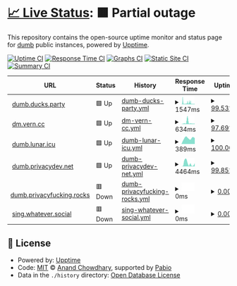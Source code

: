 # [📈 Live Status](https://rramiachraf.github.io/dumb-instances): <!--live status--> **🟧 Partial outage**

This repository contains the open-source uptime monitor and status page for [dumb](https://github.com/rramiachraf/dumb) public instances, powered by [Upptime](https://github.com/upptime/upptime).

[![Uptime CI](https://github.com/rramiachraf/dumb-instances/workflows/Uptime%20CI/badge.svg)](https://github.com/rramiachraf/dumb-instances/actions?query=workflow%3A%22Uptime+CI%22)
[![Response Time CI](https://github.com/rramiachraf/dumb-instances/workflows/Response%20Time%20CI/badge.svg)](https://github.com/rramiachraf/dumb-instances/actions?query=workflow%3A%22Response+Time+CI%22)
[![Graphs CI](https://github.com/rramiachraf/dumb-instances/workflows/Graphs%20CI/badge.svg)](https://github.com/rramiachraf/dumb-instances/actions?query=workflow%3A%22Graphs+CI%22)
[![Static Site CI](https://github.com/rramiachraf/dumb-instances/workflows/Static%20Site%20CI/badge.svg)](https://github.com/rramiachraf/dumb-instances/actions?query=workflow%3A%22Static+Site+CI%22)
[![Summary CI](https://github.com/rramiachraf/dumb-instances/workflows/Summary%20CI/badge.svg)](https://github.com/rramiachraf/dumb-instances/actions?query=workflow%3A%22Summary+CI%22)

<!--start: status pages-->
<!-- This summary is generated by Upptime (https://github.com/upptime/upptime) -->
<!-- Do not edit this manually, your changes will be overwritten -->
<!-- prettier-ignore -->
| URL | Status | History | Response Time | Uptime |
| --- | ------ | ------- | ------------- | ------ |
| <img alt="" src="https://icons.duckduckgo.com/ip3/dumb.ducks.party.ico" height="13"> [dumb.ducks.party](https://dumb.ducks.party) | 🟩 Up | [dumb-ducks-party.yml](https://github.com/rramiachraf/dumb-instances/commits/HEAD/history/dumb-ducks-party.yml) | <details><summary><img alt="Response time graph" src="./graphs/dumb-ducks-party/response-time-week.png" height="20"> 1547ms</summary><br><a href="https://rramiachraf.github.io/dumb-instances/history/dumb-ducks-party"><img alt="Response time 751" src="https://img.shields.io/endpoint?url=https%3A%2F%2Fraw.githubusercontent.com%2Frramiachraf%2Fdumb-instances%2FHEAD%2Fapi%2Fdumb-ducks-party%2Fresponse-time.json"></a><br><a href="https://rramiachraf.github.io/dumb-instances/history/dumb-ducks-party"><img alt="24-hour response time 526" src="https://img.shields.io/endpoint?url=https%3A%2F%2Fraw.githubusercontent.com%2Frramiachraf%2Fdumb-instances%2FHEAD%2Fapi%2Fdumb-ducks-party%2Fresponse-time-day.json"></a><br><a href="https://rramiachraf.github.io/dumb-instances/history/dumb-ducks-party"><img alt="7-day response time 1547" src="https://img.shields.io/endpoint?url=https%3A%2F%2Fraw.githubusercontent.com%2Frramiachraf%2Fdumb-instances%2FHEAD%2Fapi%2Fdumb-ducks-party%2Fresponse-time-week.json"></a><br><a href="https://rramiachraf.github.io/dumb-instances/history/dumb-ducks-party"><img alt="30-day response time 1044" src="https://img.shields.io/endpoint?url=https%3A%2F%2Fraw.githubusercontent.com%2Frramiachraf%2Fdumb-instances%2FHEAD%2Fapi%2Fdumb-ducks-party%2Fresponse-time-month.json"></a><br><a href="https://rramiachraf.github.io/dumb-instances/history/dumb-ducks-party"><img alt="1-year response time 751" src="https://img.shields.io/endpoint?url=https%3A%2F%2Fraw.githubusercontent.com%2Frramiachraf%2Fdumb-instances%2FHEAD%2Fapi%2Fdumb-ducks-party%2Fresponse-time-year.json"></a></details> | <details><summary><a href="https://rramiachraf.github.io/dumb-instances/history/dumb-ducks-party">99.53%</a></summary><a href="https://rramiachraf.github.io/dumb-instances/history/dumb-ducks-party"><img alt="All-time uptime 98.99%" src="https://img.shields.io/endpoint?url=https%3A%2F%2Fraw.githubusercontent.com%2Frramiachraf%2Fdumb-instances%2FHEAD%2Fapi%2Fdumb-ducks-party%2Fuptime.json"></a><br><a href="https://rramiachraf.github.io/dumb-instances/history/dumb-ducks-party"><img alt="24-hour uptime 98.70%" src="https://img.shields.io/endpoint?url=https%3A%2F%2Fraw.githubusercontent.com%2Frramiachraf%2Fdumb-instances%2FHEAD%2Fapi%2Fdumb-ducks-party%2Fuptime-day.json"></a><br><a href="https://rramiachraf.github.io/dumb-instances/history/dumb-ducks-party"><img alt="7-day uptime 99.53%" src="https://img.shields.io/endpoint?url=https%3A%2F%2Fraw.githubusercontent.com%2Frramiachraf%2Fdumb-instances%2FHEAD%2Fapi%2Fdumb-ducks-party%2Fuptime-week.json"></a><br><a href="https://rramiachraf.github.io/dumb-instances/history/dumb-ducks-party"><img alt="30-day uptime 99.64%" src="https://img.shields.io/endpoint?url=https%3A%2F%2Fraw.githubusercontent.com%2Frramiachraf%2Fdumb-instances%2FHEAD%2Fapi%2Fdumb-ducks-party%2Fuptime-month.json"></a><br><a href="https://rramiachraf.github.io/dumb-instances/history/dumb-ducks-party"><img alt="1-year uptime 98.99%" src="https://img.shields.io/endpoint?url=https%3A%2F%2Fraw.githubusercontent.com%2Frramiachraf%2Fdumb-instances%2FHEAD%2Fapi%2Fdumb-ducks-party%2Fuptime-year.json"></a></details>
| <img alt="" src="https://icons.duckduckgo.com/ip3/dm.vern.cc.ico" height="13"> [dm.vern.cc](https://dm.vern.cc) | 🟩 Up | [dm-vern-cc.yml](https://github.com/rramiachraf/dumb-instances/commits/HEAD/history/dm-vern-cc.yml) | <details><summary><img alt="Response time graph" src="./graphs/dm-vern-cc/response-time-week.png" height="20"> 634ms</summary><br><a href="https://rramiachraf.github.io/dumb-instances/history/dm-vern-cc"><img alt="Response time 944" src="https://img.shields.io/endpoint?url=https%3A%2F%2Fraw.githubusercontent.com%2Frramiachraf%2Fdumb-instances%2FHEAD%2Fapi%2Fdm-vern-cc%2Fresponse-time.json"></a><br><a href="https://rramiachraf.github.io/dumb-instances/history/dm-vern-cc"><img alt="24-hour response time 418" src="https://img.shields.io/endpoint?url=https%3A%2F%2Fraw.githubusercontent.com%2Frramiachraf%2Fdumb-instances%2FHEAD%2Fapi%2Fdm-vern-cc%2Fresponse-time-day.json"></a><br><a href="https://rramiachraf.github.io/dumb-instances/history/dm-vern-cc"><img alt="7-day response time 634" src="https://img.shields.io/endpoint?url=https%3A%2F%2Fraw.githubusercontent.com%2Frramiachraf%2Fdumb-instances%2FHEAD%2Fapi%2Fdm-vern-cc%2Fresponse-time-week.json"></a><br><a href="https://rramiachraf.github.io/dumb-instances/history/dm-vern-cc"><img alt="30-day response time 846" src="https://img.shields.io/endpoint?url=https%3A%2F%2Fraw.githubusercontent.com%2Frramiachraf%2Fdumb-instances%2FHEAD%2Fapi%2Fdm-vern-cc%2Fresponse-time-month.json"></a><br><a href="https://rramiachraf.github.io/dumb-instances/history/dm-vern-cc"><img alt="1-year response time 944" src="https://img.shields.io/endpoint?url=https%3A%2F%2Fraw.githubusercontent.com%2Frramiachraf%2Fdumb-instances%2FHEAD%2Fapi%2Fdm-vern-cc%2Fresponse-time-year.json"></a></details> | <details><summary><a href="https://rramiachraf.github.io/dumb-instances/history/dm-vern-cc">97.69%</a></summary><a href="https://rramiachraf.github.io/dumb-instances/history/dm-vern-cc"><img alt="All-time uptime 92.36%" src="https://img.shields.io/endpoint?url=https%3A%2F%2Fraw.githubusercontent.com%2Frramiachraf%2Fdumb-instances%2FHEAD%2Fapi%2Fdm-vern-cc%2Fuptime.json"></a><br><a href="https://rramiachraf.github.io/dumb-instances/history/dm-vern-cc"><img alt="24-hour uptime 96.48%" src="https://img.shields.io/endpoint?url=https%3A%2F%2Fraw.githubusercontent.com%2Frramiachraf%2Fdumb-instances%2FHEAD%2Fapi%2Fdm-vern-cc%2Fuptime-day.json"></a><br><a href="https://rramiachraf.github.io/dumb-instances/history/dm-vern-cc"><img alt="7-day uptime 97.69%" src="https://img.shields.io/endpoint?url=https%3A%2F%2Fraw.githubusercontent.com%2Frramiachraf%2Fdumb-instances%2FHEAD%2Fapi%2Fdm-vern-cc%2Fuptime-week.json"></a><br><a href="https://rramiachraf.github.io/dumb-instances/history/dm-vern-cc"><img alt="30-day uptime 97.76%" src="https://img.shields.io/endpoint?url=https%3A%2F%2Fraw.githubusercontent.com%2Frramiachraf%2Fdumb-instances%2FHEAD%2Fapi%2Fdm-vern-cc%2Fuptime-month.json"></a><br><a href="https://rramiachraf.github.io/dumb-instances/history/dm-vern-cc"><img alt="1-year uptime 92.36%" src="https://img.shields.io/endpoint?url=https%3A%2F%2Fraw.githubusercontent.com%2Frramiachraf%2Fdumb-instances%2FHEAD%2Fapi%2Fdm-vern-cc%2Fuptime-year.json"></a></details>
| <img alt="" src="https://icons.duckduckgo.com/ip3/dumb.lunar.icu.ico" height="13"> [dumb.lunar.icu](https://dumb.lunar.icu) | 🟩 Up | [dumb-lunar-icu.yml](https://github.com/rramiachraf/dumb-instances/commits/HEAD/history/dumb-lunar-icu.yml) | <details><summary><img alt="Response time graph" src="./graphs/dumb-lunar-icu/response-time-week.png" height="20"> 389ms</summary><br><a href="https://rramiachraf.github.io/dumb-instances/history/dumb-lunar-icu"><img alt="Response time 454" src="https://img.shields.io/endpoint?url=https%3A%2F%2Fraw.githubusercontent.com%2Frramiachraf%2Fdumb-instances%2FHEAD%2Fapi%2Fdumb-lunar-icu%2Fresponse-time.json"></a><br><a href="https://rramiachraf.github.io/dumb-instances/history/dumb-lunar-icu"><img alt="24-hour response time 0" src="https://img.shields.io/endpoint?url=https%3A%2F%2Fraw.githubusercontent.com%2Frramiachraf%2Fdumb-instances%2FHEAD%2Fapi%2Fdumb-lunar-icu%2Fresponse-time-day.json"></a><br><a href="https://rramiachraf.github.io/dumb-instances/history/dumb-lunar-icu"><img alt="7-day response time 389" src="https://img.shields.io/endpoint?url=https%3A%2F%2Fraw.githubusercontent.com%2Frramiachraf%2Fdumb-instances%2FHEAD%2Fapi%2Fdumb-lunar-icu%2Fresponse-time-week.json"></a><br><a href="https://rramiachraf.github.io/dumb-instances/history/dumb-lunar-icu"><img alt="30-day response time 469" src="https://img.shields.io/endpoint?url=https%3A%2F%2Fraw.githubusercontent.com%2Frramiachraf%2Fdumb-instances%2FHEAD%2Fapi%2Fdumb-lunar-icu%2Fresponse-time-month.json"></a><br><a href="https://rramiachraf.github.io/dumb-instances/history/dumb-lunar-icu"><img alt="1-year response time 454" src="https://img.shields.io/endpoint?url=https%3A%2F%2Fraw.githubusercontent.com%2Frramiachraf%2Fdumb-instances%2FHEAD%2Fapi%2Fdumb-lunar-icu%2Fresponse-time-year.json"></a></details> | <details><summary><a href="https://rramiachraf.github.io/dumb-instances/history/dumb-lunar-icu">100.00%</a></summary><a href="https://rramiachraf.github.io/dumb-instances/history/dumb-lunar-icu"><img alt="All-time uptime 99.12%" src="https://img.shields.io/endpoint?url=https%3A%2F%2Fraw.githubusercontent.com%2Frramiachraf%2Fdumb-instances%2FHEAD%2Fapi%2Fdumb-lunar-icu%2Fuptime.json"></a><br><a href="https://rramiachraf.github.io/dumb-instances/history/dumb-lunar-icu"><img alt="24-hour uptime 100.00%" src="https://img.shields.io/endpoint?url=https%3A%2F%2Fraw.githubusercontent.com%2Frramiachraf%2Fdumb-instances%2FHEAD%2Fapi%2Fdumb-lunar-icu%2Fuptime-day.json"></a><br><a href="https://rramiachraf.github.io/dumb-instances/history/dumb-lunar-icu"><img alt="7-day uptime 100.00%" src="https://img.shields.io/endpoint?url=https%3A%2F%2Fraw.githubusercontent.com%2Frramiachraf%2Fdumb-instances%2FHEAD%2Fapi%2Fdumb-lunar-icu%2Fuptime-week.json"></a><br><a href="https://rramiachraf.github.io/dumb-instances/history/dumb-lunar-icu"><img alt="30-day uptime 100.00%" src="https://img.shields.io/endpoint?url=https%3A%2F%2Fraw.githubusercontent.com%2Frramiachraf%2Fdumb-instances%2FHEAD%2Fapi%2Fdumb-lunar-icu%2Fuptime-month.json"></a><br><a href="https://rramiachraf.github.io/dumb-instances/history/dumb-lunar-icu"><img alt="1-year uptime 99.12%" src="https://img.shields.io/endpoint?url=https%3A%2F%2Fraw.githubusercontent.com%2Frramiachraf%2Fdumb-instances%2FHEAD%2Fapi%2Fdumb-lunar-icu%2Fuptime-year.json"></a></details>
| <img alt="" src="https://icons.duckduckgo.com/ip3/dumb.privacydev.net.ico" height="13"> [dumb.privacydev.net](https://dumb.privacydev.net) | 🟩 Up | [dumb-privacydev-net.yml](https://github.com/rramiachraf/dumb-instances/commits/HEAD/history/dumb-privacydev-net.yml) | <details><summary><img alt="Response time graph" src="./graphs/dumb-privacydev-net/response-time-week.png" height="20"> 4464ms</summary><br><a href="https://rramiachraf.github.io/dumb-instances/history/dumb-privacydev-net"><img alt="Response time 2287" src="https://img.shields.io/endpoint?url=https%3A%2F%2Fraw.githubusercontent.com%2Frramiachraf%2Fdumb-instances%2FHEAD%2Fapi%2Fdumb-privacydev-net%2Fresponse-time.json"></a><br><a href="https://rramiachraf.github.io/dumb-instances/history/dumb-privacydev-net"><img alt="24-hour response time 0" src="https://img.shields.io/endpoint?url=https%3A%2F%2Fraw.githubusercontent.com%2Frramiachraf%2Fdumb-instances%2FHEAD%2Fapi%2Fdumb-privacydev-net%2Fresponse-time-day.json"></a><br><a href="https://rramiachraf.github.io/dumb-instances/history/dumb-privacydev-net"><img alt="7-day response time 4464" src="https://img.shields.io/endpoint?url=https%3A%2F%2Fraw.githubusercontent.com%2Frramiachraf%2Fdumb-instances%2FHEAD%2Fapi%2Fdumb-privacydev-net%2Fresponse-time-week.json"></a><br><a href="https://rramiachraf.github.io/dumb-instances/history/dumb-privacydev-net"><img alt="30-day response time 3666" src="https://img.shields.io/endpoint?url=https%3A%2F%2Fraw.githubusercontent.com%2Frramiachraf%2Fdumb-instances%2FHEAD%2Fapi%2Fdumb-privacydev-net%2Fresponse-time-month.json"></a><br><a href="https://rramiachraf.github.io/dumb-instances/history/dumb-privacydev-net"><img alt="1-year response time 2287" src="https://img.shields.io/endpoint?url=https%3A%2F%2Fraw.githubusercontent.com%2Frramiachraf%2Fdumb-instances%2FHEAD%2Fapi%2Fdumb-privacydev-net%2Fresponse-time-year.json"></a></details> | <details><summary><a href="https://rramiachraf.github.io/dumb-instances/history/dumb-privacydev-net">99.85%</a></summary><a href="https://rramiachraf.github.io/dumb-instances/history/dumb-privacydev-net"><img alt="All-time uptime 99.92%" src="https://img.shields.io/endpoint?url=https%3A%2F%2Fraw.githubusercontent.com%2Frramiachraf%2Fdumb-instances%2FHEAD%2Fapi%2Fdumb-privacydev-net%2Fuptime.json"></a><br><a href="https://rramiachraf.github.io/dumb-instances/history/dumb-privacydev-net"><img alt="24-hour uptime 100.00%" src="https://img.shields.io/endpoint?url=https%3A%2F%2Fraw.githubusercontent.com%2Frramiachraf%2Fdumb-instances%2FHEAD%2Fapi%2Fdumb-privacydev-net%2Fuptime-day.json"></a><br><a href="https://rramiachraf.github.io/dumb-instances/history/dumb-privacydev-net"><img alt="7-day uptime 99.85%" src="https://img.shields.io/endpoint?url=https%3A%2F%2Fraw.githubusercontent.com%2Frramiachraf%2Fdumb-instances%2FHEAD%2Fapi%2Fdumb-privacydev-net%2Fuptime-week.json"></a><br><a href="https://rramiachraf.github.io/dumb-instances/history/dumb-privacydev-net"><img alt="30-day uptime 99.79%" src="https://img.shields.io/endpoint?url=https%3A%2F%2Fraw.githubusercontent.com%2Frramiachraf%2Fdumb-instances%2FHEAD%2Fapi%2Fdumb-privacydev-net%2Fuptime-month.json"></a><br><a href="https://rramiachraf.github.io/dumb-instances/history/dumb-privacydev-net"><img alt="1-year uptime 99.92%" src="https://img.shields.io/endpoint?url=https%3A%2F%2Fraw.githubusercontent.com%2Frramiachraf%2Fdumb-instances%2FHEAD%2Fapi%2Fdumb-privacydev-net%2Fuptime-year.json"></a></details>
| <img alt="" src="https://icons.duckduckgo.com/ip3/dumb.privacyfucking.rocks.ico" height="13"> [dumb.privacyfucking.rocks](https://dumb.privacyfucking.rocks) | 🟥 Down | [dumb-privacyfucking-rocks.yml](https://github.com/rramiachraf/dumb-instances/commits/HEAD/history/dumb-privacyfucking-rocks.yml) | <details><summary><img alt="Response time graph" src="./graphs/dumb-privacyfucking-rocks/response-time-week.png" height="20"> 0ms</summary><br><a href="https://rramiachraf.github.io/dumb-instances/history/dumb-privacyfucking-rocks"><img alt="Response time 546" src="https://img.shields.io/endpoint?url=https%3A%2F%2Fraw.githubusercontent.com%2Frramiachraf%2Fdumb-instances%2FHEAD%2Fapi%2Fdumb-privacyfucking-rocks%2Fresponse-time.json"></a><br><a href="https://rramiachraf.github.io/dumb-instances/history/dumb-privacyfucking-rocks"><img alt="24-hour response time 0" src="https://img.shields.io/endpoint?url=https%3A%2F%2Fraw.githubusercontent.com%2Frramiachraf%2Fdumb-instances%2FHEAD%2Fapi%2Fdumb-privacyfucking-rocks%2Fresponse-time-day.json"></a><br><a href="https://rramiachraf.github.io/dumb-instances/history/dumb-privacyfucking-rocks"><img alt="7-day response time 0" src="https://img.shields.io/endpoint?url=https%3A%2F%2Fraw.githubusercontent.com%2Frramiachraf%2Fdumb-instances%2FHEAD%2Fapi%2Fdumb-privacyfucking-rocks%2Fresponse-time-week.json"></a><br><a href="https://rramiachraf.github.io/dumb-instances/history/dumb-privacyfucking-rocks"><img alt="30-day response time 0" src="https://img.shields.io/endpoint?url=https%3A%2F%2Fraw.githubusercontent.com%2Frramiachraf%2Fdumb-instances%2FHEAD%2Fapi%2Fdumb-privacyfucking-rocks%2Fresponse-time-month.json"></a><br><a href="https://rramiachraf.github.io/dumb-instances/history/dumb-privacyfucking-rocks"><img alt="1-year response time 546" src="https://img.shields.io/endpoint?url=https%3A%2F%2Fraw.githubusercontent.com%2Frramiachraf%2Fdumb-instances%2FHEAD%2Fapi%2Fdumb-privacyfucking-rocks%2Fresponse-time-year.json"></a></details> | <details><summary><a href="https://rramiachraf.github.io/dumb-instances/history/dumb-privacyfucking-rocks">0.00%</a></summary><a href="https://rramiachraf.github.io/dumb-instances/history/dumb-privacyfucking-rocks"><img alt="All-time uptime 4.03%" src="https://img.shields.io/endpoint?url=https%3A%2F%2Fraw.githubusercontent.com%2Frramiachraf%2Fdumb-instances%2FHEAD%2Fapi%2Fdumb-privacyfucking-rocks%2Fuptime.json"></a><br><a href="https://rramiachraf.github.io/dumb-instances/history/dumb-privacyfucking-rocks"><img alt="24-hour uptime 0.00%" src="https://img.shields.io/endpoint?url=https%3A%2F%2Fraw.githubusercontent.com%2Frramiachraf%2Fdumb-instances%2FHEAD%2Fapi%2Fdumb-privacyfucking-rocks%2Fuptime-day.json"></a><br><a href="https://rramiachraf.github.io/dumb-instances/history/dumb-privacyfucking-rocks"><img alt="7-day uptime 0.00%" src="https://img.shields.io/endpoint?url=https%3A%2F%2Fraw.githubusercontent.com%2Frramiachraf%2Fdumb-instances%2FHEAD%2Fapi%2Fdumb-privacyfucking-rocks%2Fuptime-week.json"></a><br><a href="https://rramiachraf.github.io/dumb-instances/history/dumb-privacyfucking-rocks"><img alt="30-day uptime 0.00%" src="https://img.shields.io/endpoint?url=https%3A%2F%2Fraw.githubusercontent.com%2Frramiachraf%2Fdumb-instances%2FHEAD%2Fapi%2Fdumb-privacyfucking-rocks%2Fuptime-month.json"></a><br><a href="https://rramiachraf.github.io/dumb-instances/history/dumb-privacyfucking-rocks"><img alt="1-year uptime 4.03%" src="https://img.shields.io/endpoint?url=https%3A%2F%2Fraw.githubusercontent.com%2Frramiachraf%2Fdumb-instances%2FHEAD%2Fapi%2Fdumb-privacyfucking-rocks%2Fuptime-year.json"></a></details>
| <img alt="" src="https://icons.duckduckgo.com/ip3/sing.whatever.social.ico" height="13"> [sing.whatever.social](https://sing.whatever.social) | 🟥 Down | [sing-whatever-social.yml](https://github.com/rramiachraf/dumb-instances/commits/HEAD/history/sing-whatever-social.yml) | <details><summary><img alt="Response time graph" src="./graphs/sing-whatever-social/response-time-week.png" height="20"> 0ms</summary><br><a href="https://rramiachraf.github.io/dumb-instances/history/sing-whatever-social"><img alt="Response time 0" src="https://img.shields.io/endpoint?url=https%3A%2F%2Fraw.githubusercontent.com%2Frramiachraf%2Fdumb-instances%2FHEAD%2Fapi%2Fsing-whatever-social%2Fresponse-time.json"></a><br><a href="https://rramiachraf.github.io/dumb-instances/history/sing-whatever-social"><img alt="24-hour response time 0" src="https://img.shields.io/endpoint?url=https%3A%2F%2Fraw.githubusercontent.com%2Frramiachraf%2Fdumb-instances%2FHEAD%2Fapi%2Fsing-whatever-social%2Fresponse-time-day.json"></a><br><a href="https://rramiachraf.github.io/dumb-instances/history/sing-whatever-social"><img alt="7-day response time 0" src="https://img.shields.io/endpoint?url=https%3A%2F%2Fraw.githubusercontent.com%2Frramiachraf%2Fdumb-instances%2FHEAD%2Fapi%2Fsing-whatever-social%2Fresponse-time-week.json"></a><br><a href="https://rramiachraf.github.io/dumb-instances/history/sing-whatever-social"><img alt="30-day response time 0" src="https://img.shields.io/endpoint?url=https%3A%2F%2Fraw.githubusercontent.com%2Frramiachraf%2Fdumb-instances%2FHEAD%2Fapi%2Fsing-whatever-social%2Fresponse-time-month.json"></a><br><a href="https://rramiachraf.github.io/dumb-instances/history/sing-whatever-social"><img alt="1-year response time 0" src="https://img.shields.io/endpoint?url=https%3A%2F%2Fraw.githubusercontent.com%2Frramiachraf%2Fdumb-instances%2FHEAD%2Fapi%2Fsing-whatever-social%2Fresponse-time-year.json"></a></details> | <details><summary><a href="https://rramiachraf.github.io/dumb-instances/history/sing-whatever-social">0.00%</a></summary><a href="https://rramiachraf.github.io/dumb-instances/history/sing-whatever-social"><img alt="All-time uptime 0.00%" src="https://img.shields.io/endpoint?url=https%3A%2F%2Fraw.githubusercontent.com%2Frramiachraf%2Fdumb-instances%2FHEAD%2Fapi%2Fsing-whatever-social%2Fuptime.json"></a><br><a href="https://rramiachraf.github.io/dumb-instances/history/sing-whatever-social"><img alt="24-hour uptime 0.00%" src="https://img.shields.io/endpoint?url=https%3A%2F%2Fraw.githubusercontent.com%2Frramiachraf%2Fdumb-instances%2FHEAD%2Fapi%2Fsing-whatever-social%2Fuptime-day.json"></a><br><a href="https://rramiachraf.github.io/dumb-instances/history/sing-whatever-social"><img alt="7-day uptime 0.00%" src="https://img.shields.io/endpoint?url=https%3A%2F%2Fraw.githubusercontent.com%2Frramiachraf%2Fdumb-instances%2FHEAD%2Fapi%2Fsing-whatever-social%2Fuptime-week.json"></a><br><a href="https://rramiachraf.github.io/dumb-instances/history/sing-whatever-social"><img alt="30-day uptime 0.00%" src="https://img.shields.io/endpoint?url=https%3A%2F%2Fraw.githubusercontent.com%2Frramiachraf%2Fdumb-instances%2FHEAD%2Fapi%2Fsing-whatever-social%2Fuptime-month.json"></a><br><a href="https://rramiachraf.github.io/dumb-instances/history/sing-whatever-social"><img alt="1-year uptime 0.00%" src="https://img.shields.io/endpoint?url=https%3A%2F%2Fraw.githubusercontent.com%2Frramiachraf%2Fdumb-instances%2FHEAD%2Fapi%2Fsing-whatever-social%2Fuptime-year.json"></a></details>

<!--end: status pages-->

## 📄 License

- Powered by: [Upptime](https://github.com/upptime/upptime)
- Code: [MIT](./LICENSE) © [Anand Chowdhary](https://anandchowdhary.com), supported by [Pabio](https://pabio.com)
- Data in the `./history` directory: [Open Database License](https://opendatacommons.org/licenses/odbl/1-0/)
